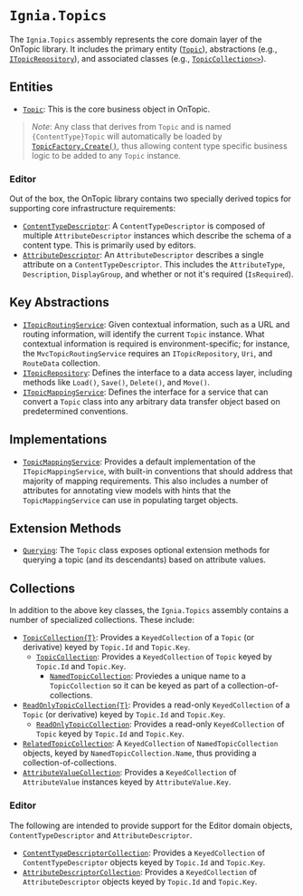 ﻿# `Ignia.Topics`
The `Ignia.Topics` assembly represents the core domain layer of the OnTopic library. It includes the primary entity ([`Topic`](Topic.cs)), abstractions (e.g., [`ITopicRepository`](Repositories/ITopicRepository.cs)), and associated classes (e.g., [`TopicCollection<>`](Collections/TopicCollection{T}.cs)).

## Entities
- [`Topic`](Topic.cs): This is the core business object in OnTopic.

> *Note*: Any class that derives from `Topic` and is named `{ContentType}Topic` will automatically be loaded by [`TopicFactory.Create()`](TopicFactory.cs), thus allowing content type specific business logic to be added to any `Topic` instance.

### Editor
Out of the box, the OnTopic library contains two specially derived topics for supporting core infrastructure requirements:
- [`ContentTypeDescriptor`](ContentTypeDescriptor.cs): A `ContentTypeDescriptor` is composed of multiple `AttributeDescriptor` instances which describe the schema of a content type. This is primarily used by editors. 
- [`AttributeDescriptor`](AttributeDescriptor.cs): An `AttributeDescriptor` describes a single attribute on a `ContentTypeDescriptor`. This includes the `AttributeType`, `Description`, `DisplayGroup`, and whether or not it's required (`IsRequired`).


## Key Abstractions
- [`ITopicRoutingService`](ITopicRoutingService.cs): Given contextual information, such as a URL and routing information, will identify the current `Topic` instance. What contextual information is required is environment-specific; for instance, the `MvcTopicRoutingService` requires an `ITopicRepository`, `Uri`, and `RouteData` collection.
- [`ITopicRepository`](Repositories/ITopicRepository.cs): Defines the interface to a data access layer, including methods like `Load()`, `Save()`, `Delete()`, and `Move()`.
- [`ITopicMappingService`](Mapping/ITopicMappingService.cs): Defines the interface for a service that can convert a `Topic` class into any arbitrary data transfer object based on predetermined conventions.

## Implementations
- [`TopicMappingService`](Mapping/TopicMappingService.cs): Provides a default implementation of the `ITopicMappingService`, with built-in conventions that should address that majority of mapping requirements. This also includes a number of attributes for annotating view models with hints that the `TopicMappingService` can use in populating target objects.

## Extension Methods
- [`Querying`](Querying/Topic.cs): The `Topic` class exposes optional extension methods for querying a topic (and its descendants) based on attribute values. 

## Collections
In addition to the above key classes, the `Ignia.Topics` assembly contains a number of specialized collections. These include:
- [`TopicCollection{T}`](Collections/TopicCollection{T}.cs): Provides a `KeyedCollection` of a `Topic` (or derivative) keyed by `Topic.Id` and `Topic.Key`.
  - [`TopicCollection`](Collections/TopicCollection.cs): Provides a `KeyedCollection` of `Topic` keyed by `Topic.Id` and `Topic.Key`.
    - [`NamedTopicCollection`](Collections/NamedTopicCollection.cs): Proviedes a unique name to a `TopicCollection` so it can be keyed as part of a collection-of-collections.
- [`ReadOnlyTopicCollection{T}`](Collections/ReadOnlyTopicCollection{T}.cs): Provides a read-only `KeyedCollection` of a `Topic` (or derivative) keyed by `Topic.Id` and `Topic.Key`.
  - [`ReadOnlyTopicCollection`](Collections/ReadOnlyTopicCollection.cs): Provides a read-only `KeyedCollection` of `Topic` keyed by `Topic.Id` and `Topic.Key`.
- [`RelatedTopicCollection`](Collections/RelatedTopicCollection.cs): A `KeyedCollection` of `NamedTopicCollection` objects, keyed by `NamedTopicCollection.Name`, thus providing a collection-of-collections. 
- [`AttributeValueCollection`](collections/AttributeValueCollection.cs): Provides a `KeyedCollection` of `AttributeValue` instances keyed by `AttributeValue.Key`.

### Editor
The following are intended to provide support for the Editor domain objects, `ContentTypeDescriptor` and `AttributeDescriptor`. 
- [`ContentTypeDescriptorCollection`](Collections/ContentTypeDescriptorCollection.cs): Provides a `KeyedCollection` of `ContentTypeDescriptor` objects keyed by `Topic.Id` and `Topic.Key`.
- [`AttributeDescriptorCollection`](Collections/AttributeDescriptorCollection.cs): Provides a `KeyedCollection` of `AttributeDescriptor` objects keyed by `Topic.Id` and `Topic.Key`.
  
